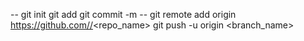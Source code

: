 -- git init git add git commit -m -- git remote add origin https://github.com//<repo_name> git push -u origin <branch_name>